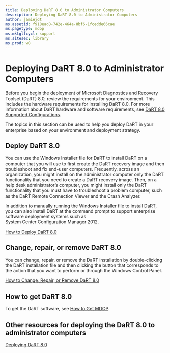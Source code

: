 ```yaml
---
title: Deploying DaRT 8.0 to Administrator Computers
description: Deploying DaRT 8.0 to Administrator Computers
author: jamiejdt
ms.assetid: f918ead8-742e-464a-8bf6-1fcedde66cae
ms.pagetype: mdop
ms.mktglfcycl: support
ms.sitesec: library
ms.prod: w8
---
```



# Deploying DaRT 8.0 to Administrator Computers


Before you begin the deployment of Microsoft Diagnostics and Recovery Toolset (DaRT) 8.0, review the requirements for your environment. This includes the hardware requirements for installing DaRT 8.0. For more information about DaRT hardware and software requirements, see [DaRT 8.0 Supported Configurations](dart-80-supported-configurations-dart-8.md).

The topics in this section can be used to help you deploy DaRT in your enterprise based on your environment and deployment strategy.

## Deploy DaRT 8.0


You can use the Windows Installer file for DaRT to install DaRT on a computer that you will use to first create the DaRT recovery image and then troubleshoot and fix end-user computers. Frequently, across an organization, you might install on the administrator computer only the DaRT functionality that you need to create a DaRT recovery image. Then, on a help desk administrator’s computer, you might install only the DaRT functionality that you must have to troubleshoot a problem computer, such as the DaRT Remote Connection Viewer and the Crash Analyzer.

In addition to manually running the Windows Installer file to install DaRT, you can also install DaRT at the command prompt to support enterprise software deployment systems such as System Center Configuration Manager 2012.

[How to Deploy DaRT 8.0](how-to-deploy-dart-80-dart-8.md)

## Change, repair, or remove DaRT 8.0


You can change, repair, or remove the DaRT installation by double-clicking the DaRT installation file and then clicking the button that corresponds to the action that you want to perform or through the Windows Control Panel.

[How to Change, Repair, or Remove DaRT 8.0](how-to-change-repair-or-remove-dart-80-dart-8.md)

## How to get DaRT 8.0


To get the DaRT software, see [How to Get MDOP](https://go.microsoft.com/fwlink/?LinkId=322049).

## Other resources for deploying the DaRT 8.0 to administrator computers


[Deploying DaRT 8.0](deploying-dart-80-dart-8.md)

 

 





